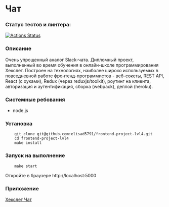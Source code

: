 # Чат

### Статус тестов и линтера:
[![Actions Status](https://github.com/elisad5791/frontend-project-lvl4/actions/workflows/linter.yml/badge.svg)](https://github.com/elisad5791/frontend-project-lvl4/actions//workflows/linter.yml)

### Описание

Очень упрощенный аналог Slack-чата. Дипломный проект, выполненный во время обучения в онлайн-школе программирования Хекслет. Построен на технологиях, наиболее широко используемых в повседневной работе фронтенд-программистов - веб-сокеты, REST API, React (с хуками), Redux (через reduxjs/toolkit), роутинг на клиента, авторизация и аутентификация, сборка (webpack), деплой (heroku).

### Системные ребования

- node.js

### Установка

```
    git clone git@github.com:elisad5791/frontend-project-lvl4.git
    cd frontend-project-lvl4
    make install
```

### Запуск на выполнение

```
    make start
```

Откройте в браузере http://localhost:5000

### Приложение

[Хекслет Чат](https://radiant-mountain-67518.herokuapp.com/)
